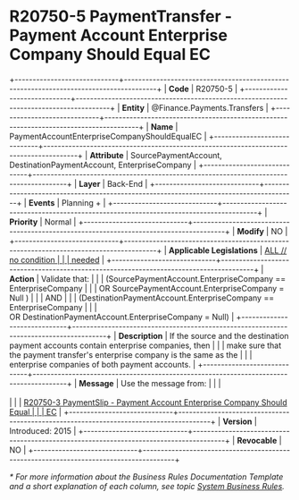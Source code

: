 ﻿---
erp.type: business-rule
erp.entity: Finance.Payments.Transfers
---

# R20750-5 PaymentTransfer - Payment Account Enterprise Company Should Equal EC
+-----------------------------+---------------------------------------------------------------------------------------+
| **Code**                    | R20750-5                                                                              |
+-----------------------------+---------------------------------------------------------------------------------------+
| **Entity**                  | @Finance.Payments.Transfers                                                           |
+-----------------------------+---------------------------------------------------------------------------------------+
| **Name**                    | PaymentAccountEnterpriseCompanyShouldEqualEC                                          |
+-----------------------------+---------------------------------------------------------------------------------------+
| **Attribute**               | SourcePaymentAccount, DestinationPaymentAccount, EnterpriseCompany                    |
+-----------------------------+---------------------------------------------------------------------------------------+
| **Layer**                   | Back-End                                                                              |
+-----------------------------+---------------------------------------------------------------------------------------+
| **Events**                  | Planning +                                                                            |
+-----------------------------+---------------------------------------------------------------------------------------+
| **Priority**                | Normal                                                                                |
+-----------------------------+---------------------------------------------------------------------------------------+
| **Modify**                  | NO                                                                                    |
+-----------------------------+---------------------------------------------------------------------------------------+
| **Applicable Legislations** | [ALL // no condition                                                                  |
|                             | needed](xref:applicable-legislations)                                                 |
+-----------------------------+---------------------------------------------------------------------------------------+
| **Action**                  | Validate that:                                                                        |
|                             | (SourcePaymentAccount.EnterpriseCompany == EnterpriseCompany                          |
|                             | OR SourcePaymentAccount.EnterpriseCompany = Null )                                    |
|                             | AND                                                                                   |
|                             | (DestinationPaymentAccount.EnterpriseCompany == EnterpriseCompany                     |
|                             | OR DestinationPaymentAccount.EnterpriseCompany = Null)                                |
+-----------------------------+---------------------------------------------------------------------------------------+
| **Description**             | If the source and the destination payment accounts contain enterprise companies, then |
|                             | make sure that the payment transfer\'s enterprise company is the same as the          |
|                             | enterprise companies of both payment accounts.                                        |
+-----------------------------+---------------------------------------------------------------------------------------+
| **Message**                 | Use the message from:                                                                 |
|                             | <br/><br/>                                                                            |
|                             | [R20750-3 PaymentSlip - Payment Account Enterprise Company Should Equal               |
|                             | EC](R20750-3.md)                                                                      |
+-----------------------------+---------------------------------------------------------------------------------------+
| **Version**                 | Introduced: 2015                                                                      |
+-----------------------------+---------------------------------------------------------------------------------------+
| **Revocable**               | NO                                                                                    |
+-----------------------------+---------------------------------------------------------------------------------------+

*\* For more information about the Business Rules Documentation Template and a short explanation of each column, see
topic [System Business Rules](../templates/template-description-system-business-rules.md).*
